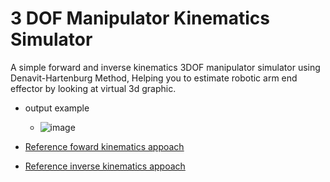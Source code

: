 # 3 DOF Manipulator Kinematics Simulator
A simple forward and inverse kinematics 3DOF manipulator simulator using Denavit-Hartenburg Method,
Helping you to estimate robotic arm end effector by looking at virtual 3d graphic.
- output example
  - ![image](https://user-images.githubusercontent.com/56642026/74030122-db5c9080-49e0-11ea-9351-fbcac3835e19.png)

- [Reference foward kinematics appoach](https://www.slideshare.net/HiteshMohapatra/denavit-hartenberg-algorithm)
- [Reference inverse kinematics appoach](http://www.sml.ee.upatras.gr/UploadedFiles/InverseKinematics.pdf)

